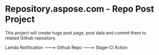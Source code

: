 # Repository.aspose.com - Repo Post Project

This project will create hugo post page, post data and commit them to related Github repository. 

Lamda Notification ---> Github Repo  ---> Stage-CI Action
